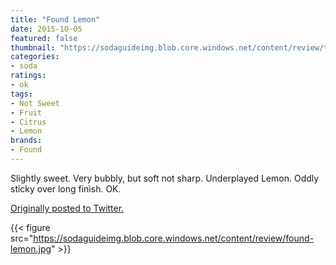 ```yaml
---
title: "Found Lemon"
date: 2015-10-05
featured: false
thumbnail: "https://sodaguideimg.blob.core.windows.net/content/review/thumbs/found-lemon.jpg"
categories:
- soda
ratings:
- ok
tags:
- Not Sweet
- Fruit
- Citrus
- Lemon
brands:
- Found
---
```


Slightly sweet. Very bubbly, but soft not sharp. Underplayed Lemon. Oddly sticky over long finish. OK.

[Originally posted to Twitter.](https://twitter.com/Cavorter/status/651171495977181184)

{{< figure src="https://sodaguideimg.blob.core.windows.net/content/review/found-lemon.jpg" >}}
